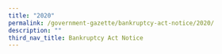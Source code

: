 ```yaml
---
title: "2020"
permalink: /government-gazette/bankruptcy-act-notice/2020/
description: ""
third_nav_title: Bankruptcy Act Notice
---
```

